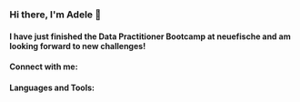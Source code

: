 ### Hi there, I'm Adele 👋

#### I have just finished the Data Practitioner Bootcamp at neuefische and am looking forward to new challenges!

#### Connect with me: 

#### Languages and Tools:

<!--
**Adele-HH/Adele-HH** is a ✨ _special_ ✨ repository because its `README.md` (this file) appears on your GitHub profile.

Here are some ideas to get you started:

- 🔭 I’m currently working on ...
- 🌱 I’m currently learning ...
- 👯 I’m looking to collaborate on ...
- 🤔 I’m looking for help with ...
- 💬 Ask me about ...
- 📫 How to reach me: ...
- 😄 Pronouns: ...
- ⚡ Fun fact: ...
-->
